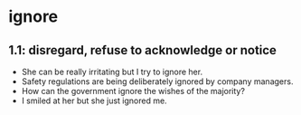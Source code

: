 # ignore
## 1.1: disregard, refuse to acknowledge or notice

  *  She can be really irritating but I try to ignore her.
  *  Safety regulations are being deliberately ignored by company managers.
  *  How can the government ignore the wishes of the majority?
  *  I smiled at her but she just ignored me.

